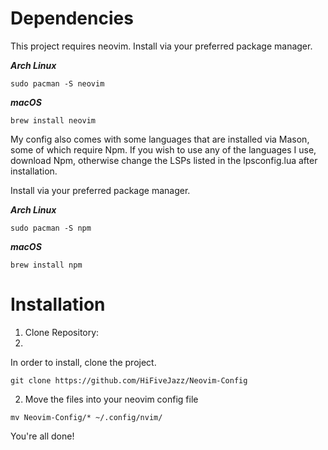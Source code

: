 # Dependencies
This project requires neovim. Install via your preferred package manager.

***Arch Linux***

`sudo pacman -S neovim`

***macOS***

`brew install neovim`

My config also comes with some languages that are installed via Mason, some of which require Npm. If you wish to use any of the languages I use, download Npm, otherwise change the LSPs listed in the lpsconfig.lua after installation.

Install via your preferred package manager.

***Arch Linux***

`sudo pacman -S npm`

***macOS***

`brew install npm`

# Installation
1. Clone Repository:
2. 
In order to install, clone the project.

`git clone https://github.com/HiFiveJazz/Neovim-Config`

2. Move the files into your neovim config file

`mv Neovim-Config/* ~/.config/nvim/`

You're all done!

